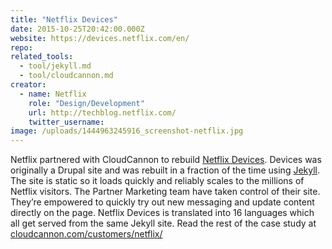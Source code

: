 ```yaml
---
title: "Netflix Devices"
date: 2015-10-25T20:42:00.000Z
website: https://devices.netflix.com/en/
repo:
related_tools:
  - tool/jekyll.md
  - tool/cloudcannon.md
creator:
  - name: Netflix
    role: "Design/Development"
    url: http://techblog.netflix.com/
    twitter_username:
image: /uploads/1444963245916_screenshot-netflix.jpg
---
```

Netflix partnered with CloudCannon to rebuild [Netflix Devices](https://devices.netflix.com/). Devices was originally a Drupal site and was rebuilt in a fraction of the time using [Jekyll](http://jekyllrb.com/). The site is static so it loads quickly and reliably scales to the millions of Netflix visitors. The Partner Marketing team have taken control of their site. They’re empowered to quickly try out new messaging and update content directly on the page. Netflix Devices is translated into 16 languages which all get served from the same Jekyll site.
Read the rest of the case study at [cloudcannon.com/customers/netflix/](http://cloudcannon.com/customers/netflix/)
